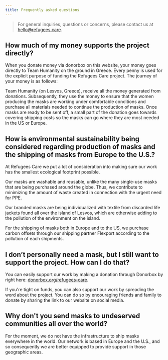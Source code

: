 ```yaml
---
title: Frequently asked questions
---
```


> For general inquiries, questions or concerns, please contact us at
> [hello@refugees.care](mailto:hello@refugees.care).

## How much of my money supports the project directly?

When you donate money via donorbox on this website, your money goes directly to
Team Humanity on the ground in Greece. Every penny is used for the explicit
purpose of funding the Refugees Care project. The journey of your money is as
follows:

Team Humanity (on Lesvos, Greece), receive all the money generated from
donations. Subsequently, they use the money to ensure that the women producing
the masks are working under comfortable conditions and purchase all materials
needed to continue the production of masks. Once masks are ready to be sent off,
a small part of the donation goes towards covering shipping costs so the masks
can go where they are most needed in the US or Europe.

## How is environmental sustainability being considered regarding production of masks and the shipping of masks from Europe to the U.S.?

At Refugees Care we put a lot of consideration into making sure our work has the
smallest ecological footprint possible.

Our masks are washable and reusable, unlike the many single-use masks that are
being purchased around the globe. Thus, we contribute to minimizing the amount
of waste created in connection with the urgent need for PPE.

Our branded masks are being individualized with textile from discarded life
jackets found all over the island of Lesvos, which are otherwise adding to the
pollution of the environment on the island.

For the shipping of masks both in Europe and to the US, we purchase carbon
offsets through our shipping partner Flexport according to the pollution of each
shipments.

## I don’t personally need a mask, but I still want to support the project. How can I do that?

You can easily support our work by making a donation through Donorbox by right
here: [donorbox.org/refugees-care](https://donorbox.org/refugees-care).

If you're tight on funds, you can also support our work by spreading the word
about the project. You can do so by encouraging friends and family to donate by
sharing the link to our website on social media.

## Why don't you send masks to undeserved communities all over the world?

For the moment, we do not have the infrastructure to ship masks everywhere in
the world. Our network is based in Europe and the U.S., and so consequently we
are better equipped to provide support in those geographic areas.
